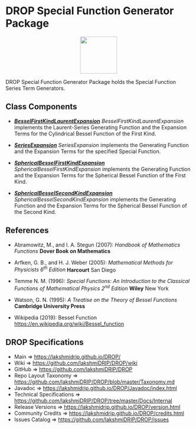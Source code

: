 # DROP Special Function Generator Package

<p align="center"><img src="https://github.com/lakshmiDRIP/DROP/blob/master/DRIP_Logo.gif?raw=true" width="100"></p>

DROP Special Function Generator Package holds the Special Function Series Term Generators.


## Class Components

 * [***BesselFirstKindLaurentExpansion***](https://github.com/lakshmiDRIP/DROP/tree/master/src/main/java/org/drip/specialfunction/generator/BesselFirstKindLaurentExpansion.java)
 <i>BesselFirstKindLaurentExpansion</i> implements the Laurent-Series Generating Function and the Expansion Terms for the Cylindrical Bessel Function of the First Kind.

 * [***SeriesExpansion***](https://github.com/lakshmiDRIP/DROP/tree/master/src/main/java/org/drip/specialfunction/generator/SeriesExpansion.java)
 <i>SeriesExpansion</i> implements the Generating Function and the Expansion Terms for the specified Special Function.

 * [***SphericalBesselFirstKindExpansion***](https://github.com/lakshmiDRIP/DROP/tree/master/src/main/java/org/drip/specialfunction/generator/SphericalBesselFirstKindExpansion.java)
 <i>SphericalBesselFirstKindExpansion</i> implements the Generating Function and the Expansion Terms for the Spherical Bessel Function of the First Kind.

 * [***SphericalBesselSecondKindExpansion***](https://github.com/lakshmiDRIP/DROP/tree/master/src/main/java/org/drip/specialfunction/generator/SphericalBesselSecondKindExpansion.java)
 <i>SphericalBesselSecondKindExpansion</i> implements the Generating Function and the Expansion Terms for the Spherical Bessel Function of the Second Kind.


## References

 * Abramowitz, M., and I. A. Stegun (2007): <i>Handbook of Mathematics Functions</i> <b>Dover Book on Mathematics</b>

 * Arfken, G. B., and H. J. Weber (2005): <i>Mathematical Methods for Physicists 6<sup>th</sup> Edition</i> <b>Harcourt</b> San Diego

 * Temme N. M. (1996): <i>Special Functions: An Introduction to the Classical Functions of Mathematical Physics 2<sup>nd</sup> Edition</i> <b>Wiley</b> New York

 * Watson, G. N. (1995): <i>A Treatise on the Theory of Bessel Functions</i> <b>Cambridge University Press</b>

 * Wikipedia (2019): Bessel Function https://en.wikipedia.org/wiki/Bessel_function


## DROP Specifications

 * Main                     => https://lakshmidrip.github.io/DROP/
 * Wiki                     => https://github.com/lakshmiDRIP/DROP/wiki
 * GitHub                   => https://github.com/lakshmiDRIP/DROP
 * Repo Layout Taxonomy     => https://github.com/lakshmiDRIP/DROP/blob/master/Taxonomy.md
 * Javadoc                  => https://lakshmidrip.github.io/DROP/Javadoc/index.html
 * Technical Specifications => https://github.com/lakshmiDRIP/DROP/tree/master/Docs/Internal
 * Release Versions         => https://lakshmidrip.github.io/DROP/version.html
 * Community Credits        => https://lakshmidrip.github.io/DROP/credits.html
 * Issues Catalog           => https://github.com/lakshmiDRIP/DROP/issues
